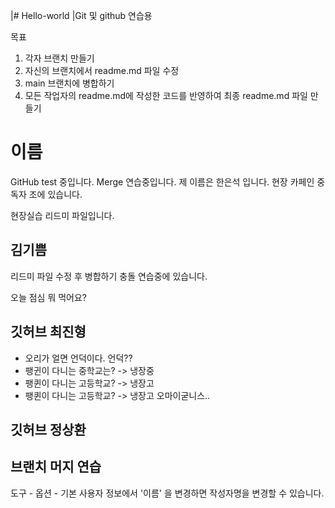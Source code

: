 
|# Hello-world
|Git 및 github 연습용

목표
1. 각자 브랜치 만들기
2. 자신의 브랜치에서 readme.md 파일 수정
3. main 브랜치에 병합하기
4. 모든 작업자의 readme.md에 작성한 코드를 반영하여 최종 readme.md 파일 만들기

# 이름 
 GitHub test 중입니다. Merge 연습중입니다.
 제 이름은 한은석 입니다. 
 현장 카페인 중독자 조에 있습니다. 
 
현장실습 리드미 파일입니다.

## 김기쁨 
리드미 파일 수정 후 병합하기
충돌 연습중에 있습니다.

오늘 점심 뭐 먹어요?

## 깃허브 최진형 
- 오리가 얼면 언덕이다.
언덕??
- 팽귄이 다니는 중학교는? -> 냉장중
- 팽퀸이 다니는 고등학교? -> 냉장고
- 팽퀸이 다니는 고등학교? -> 냉장고 오마이굳니스..

## 깃허브 정상환
## 브랜치 머지 연습


도구 - 옵션 - 기본 사용자 정보에서 '이름' 을 변경하면 작성자명을 변경할 수 있습니다.

